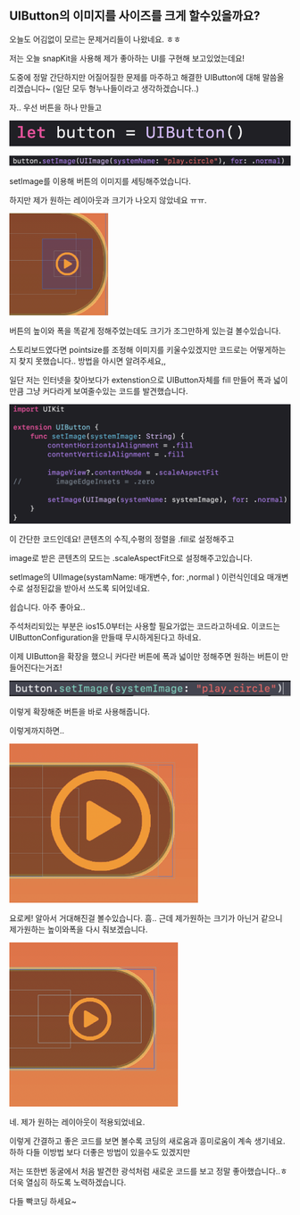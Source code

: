 
UIButton의 이미지를 사이즈를 크게  할수있을까요?
---

오늘도 어김없이 모르는 문제거리들이 나왔네요. ㅎㅎ 

저는 오늘 snapKit을 사용해 제가 좋아하는 UI를 구현해 보고있었는데요! 

도중에 정말 간단하지만 어질어질한 문제를 마주하고 해결한 UIButton에 대해 말씀올리겠습니다~  (일단 모두 형누나들이라고 생각하겠습니다..)

자.. 우선  버튼을 하나 만들고

![button](imgaes/button.png) 

![button2](imgaes/button2.png)

setImage를 이용해 버튼의 이미지를 세팅해주었습니다.

하지만 제가 원하는 레이아웃과 크기가 나오지 않았네요 ㅠㅠ.

​       <img src="imgaes/button3-8527831.png" alt="button3" style="zoom:25%;" />  

버튼의 높이와 폭을 똑같게 정해주었는데도 크기가 조그만하게 있는걸 볼수있습니다.

스토리보드였다면 pointsize를 조정해 이미지를 키울수있겠지만 코드로는 어떻게하는지 찾지 못했습니다.. 방법을 아시면 알려주세요,, 

일단 저는 인터넷을 찾아보다가  extenstion으로 UIButton자체를 fill 만들어 폭과 넓이 만큼 그냥 커다라게 보여줄수있는 코드를 발견했습니다.

![button5](imgaes/button5.png)

이 간단한 코드인데요! 콘텐츠의 수직,수평의 정렬을 .fill로 설정해주고 

image로 받은 콘텐츠의 모드는 .scaleAspectFit으로 설정해주고있습니다.

setImage의 UIImage(systamName: 매개변수, for: ,normal )  이런식인데요 매개변수로 설정된값을 받아서 쓰도록 되어있네요.

쉽습니다. 아주 좋아요..

주석처리되있는 부분은 ios15.0부터는 사용할 필요가없는 코드라고하네요. 이코드는 UIButtonConfiguration을 만들때 무시하게된다고 하네요. 



이제 UIButton을 확장을 했으니 커다란 버튼에 폭과 넓이만 정해주면 원하는 버튼이 만들어진다는거죠!

![button4](imgaes/button4.png)

이렇게 확장해준 버튼을 바로 사용해줍니다. 

이렇게까지하면..

<img src="imgaes/button8.png" alt="button8" style="zoom:33%;" />      

요로케! 알아서 거대해진걸 볼수있습니다.  흠.. 근데 제가원하는 크기가 아닌거 같으니 제가원하는 높이와폭을 다시 줘보겠습니다.  

<img src="imgaes/button7.png" alt="button7" style="zoom: 50%;" /> 

네. 제가 원하는 레이아웃이 적용되었네요.  

이렇게 간결하고 좋은 코드를 보면 볼수록 코딩의 새로움과 흥미로움이 계속 생기네요. 하하 다들 이방법 보다 더좋은 방법이 있을수도 있겠지만 

저는 또한번 동굴에서 처음 발견한 광석처럼 새로운 코드를 보고 정말 좋아했습니다..ㅎ  더욱 열심히 하도록 노력하겠습니다. 

 다들 빡코딩 하세요~



